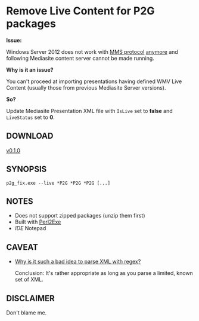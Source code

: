 # Remove Live Content for P2G packages

**Issue:**

Windows Server 2012 does not work with [MMS protocol](https://msdn.microsoft.com/en-us/library/cc239490.aspx) [anymore](https://docs.microsoft.com/en-us/iis/media/windows-media-services/windows-media-server-or-web-server) and following Mediasite content server cannot be made running.

**Why is it an issue?**

You can't proceed at importing presentations having defined WMV Live Content (usually those from previous Mediasite Server versions).

**So?**

Update Mediasite Presentation XML file with `IsLive` set to **false** and `LiveStatus` set to **0**.

## DOWNLOAD

[v0.1.0](https://github.com/paveljurca/p2g_fix/releases/tag/v0.1.0)

## SYNOPSIS

`p2g_fix.exe --live *P2G *P2G *P2G [...]`

## NOTES

* Does not support zipped packages (unzip them first)
* Built with [Perl2Exe](http://www.indigostar.com/perl2exe.php)
* _IDE_ Notepad

## CAVEAT

* [Why is it such a bad idea to parse XML with regex?](https://stackoverflow.com/questions/8577060/why-is-it-such-a-bad-idea-to-parse-xml-with-regex)
   
   Conclusion: It's rather appropriate as long as you parse a limited, known set of XML.

## DISCLAIMER

Don't blame me.
